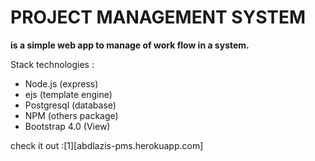 # PROJECT MANAGEMENT SYSTEM 
**is a simple web app to manage of work flow in a system.**

Stack technologies :
- Node.js (express)
- ejs (template engine)
- Postgresql (database)
- NPM (others package)
- Bootstrap 4.0 (View)

check it out :[1][abdlazis-pms.herokuapp.com]

[1]:https://abdlazis-pms.herokuapp.com/  "abdlazis-pms.herokuapp.com"